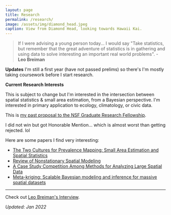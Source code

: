 ```yaml
---
layout: page
title: Research
permalink: /research/
image: /assets/img/diamond_head.jpeg
caption: View from Diamond Head, looking towards Hawaii Kai.
---
```



> If I were advising a young person today... I would say "Take statistics, but remember that the great adventure of statistics is in gathering and using data to solve interesting an important real world problems".  - **Leo Breiman**


**Updates**
I'm still a first year (have not passed prelims) so there's I'm mostly taking coursework before I start research.


**Current Research Interests**

This is subject to change but I'm interested in the intersection between spatial statistics & small area estimation, from a Bayesian perspective. I'm interested in primary application to ecology, climatology, or civic data.

This is [my past proposal to the NSF Graduate Research Fellowship](https://drive.google.com/file/d/1xpw5oFMn0PoQASQzgQi3S8hd_bE1fk63/view?usp=sharing).

I did not win but got Honorable Mention... which is almost worst than getting rejected. lol

Here are some papers I find very interesting:
* [The Two Cultures for Prevalence Mapping: Small Area Estimation and Spatial Statistics](https://arxiv.org/pdf/2110.09576.pdf)
* [Review of Nonstationary Spatial Modeling](https://arxiv.org/abs/1610.02447)
* [A Case Study Competition Among Methods for Analyzing Large Spatial Data](https://link.springer.com/article/10.1007/s13253-018-00348-w)
* [Meta-kriging: Scalable Bayesian modeling and inference for massive spatial datasets](https://www.tandfonline.com/doi/full/10.1080/00401706.2018.1437474)


***
Check out [Leo Breiman's Interview](https://projecteuclid.org/download/pdf_1/euclid.ss/1009213290).

*Updated: Jan 2022*
